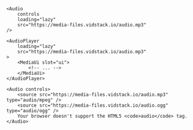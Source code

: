 <script>
import Layout from '../_Layout.md';
</script>

<Layout>

```jsx:copy:slot=usage
<Audio
	controls
	loading="lazy"
	src="https://media-files.vidstack.io/audio.mp3"
/>
```

```jsx:copy:slot=player
<AudioPlayer
	loading="lazy"
	src="https://media-files.vidstack.io/audio.mp3"
>
	<MediaUi slot="ui">
		<!-- ... -->
	</MediaUi>
</AudioPlayer>
```

```jsx:copy:slot=multiple-sources
<Audio controls>
	<source src="https://media-files.vidstack.io/audio.mp3" type="audio/mpeg" />
	<source src="https://media-files.vidstack.io/audio.ogg" type="audio/ogg" />
	Your browser doesn't support the HTML5 <code>audio</code> tag.
</Audio>
```

</Layout>
